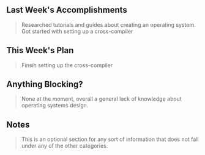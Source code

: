 ## Last Week's Accomplishments

> Researched tutorials and guides about creating an operating system. Got started with setting up a cross-compiler

## This Week's Plan

> Finsih setting up the cross-compiler

## Anything Blocking?

> None at the moment, overall a general lack of knowledge about operating systems design.

## Notes

> This is an optional section for any sort of information that does not fall under any of the other categories.
